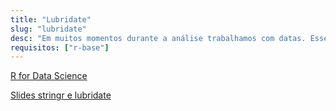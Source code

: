 ```yaml
---
title: "Lubridate"
slug: "lubridate"
desc: "Em muitos momentos durante a análise trabalhamos com datas. Esse tipo de dado merece um cuidado especial na hora de realizar a sua análise. Neste tutorial vamos falar sobre o pacote lubridate que possui um conjunto de funções muito úteis para quem precisar trabalhar com esse tipo de dado."
requisitos: ["r-base"]
---
```


[<i class="fas fa-book"></i> R for Data Science](https://youtu.be/A5Um70QBwMk)

[<i class="fab fa-slideshare"></i> Slides stringr e lubridate](http://ctlente.com/pt/teaching/stringr-lubridate/#1)


